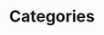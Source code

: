 ---
title: Categories
position: 3.5
type: 
description: 
content_markdown: |-
  ###### Categories are split into `CATEGORY_GROUP`, `CATEGORY_1`, `CATEGORY_2`, and `VERTICAL` is a high-level classification that is a parent of `CATEGORY_2`.


  Category nodes are linked by relationships from the software product node and the hardware product node. Run the following queries with the TQL endpoint to list the node labels:

  `MATCH (n:CATEGORY_2) RETURN n.label` 
   {: .info}
  `MATCH (n:CATEGORY_1) RETURN n.label`
   {: .info}  
  `MATCH (n:CATEGORY_GROUP) RETURN n.label`
   {: .info}
  `MATCH (n:VERTICAL) RETURN n.label`
   {: .info}
  
  The following diagram shows the categories and vertical nodes, and relationships.

  ![API Image](/images/cat_group.png){:class="img-responsive"} <br>

  <br>
  ### Category Group
  
  This category node features high-level classifications, such as Business Applications, Network Equipment, and Automatic Teller Machine (ATM). This categories parent is `CATEGORY_GROUP`, which features more global clasifications. 
  
  Get a list of `CATEGORY_GROUP` labels by running the following MATCH query with the TQL endpoint:

  `MATCH (n:CATEGORY_2) RETURN n.label`
  
  ### Category 1


  This category 1 node references classifications such as  Storage Area Networks (SAN), Collaboration", Cash/Coin Detector and Help and Service Desk.

  Get a list of `CATEGORY_GROUP` labels by running the following MATCH query with the TQL endpoint:

  `MATCH (n:CATEGORY_2) RETURN n.label`

  ### Category 2

  This category 2 node references classifications that are more granular than Categrory 1 or Category Group, such as Sound Masking, Retail Hardware, Diagnostic and Therapeutic Radiation/Imaging Devices", "Cheque Deposit Machine (CQM) and Handhelds.
  Get a list of `CATEGORY_2` labels by running the following MATCH query with the TQL endpoint:

  `MATCH (n:CATEGORY_2) RETURN n.label`
  

  ### Vertical

  The VERTICAL node is a high-level classification that features the following Verticals:

  * Cloud
  * Building and Facilities
  * Information and Technology
  * Medical and Health Care
  * Banking and Financial

  `MATCH (n:VERTICAL) RETURN n LIMIT 25`


    
  
  #### Query Examples <br>
    
  To use the MATCH statements in the following examples, you append the MATCH statement to the following tql endpoint and run a GET request from a API client or use cURL.
  `https://v6-1.technopedia.com/tql?q=<MATCH Statement>`
 
left_code_blocks:
  - code_block: |
      MATCH (n:CATEGORY_1) RETURN n.label LIMIT 5

       RESPONSE SAMPLE

      {
        "results": [
            {
                "test",
                "s.test",
                "s.anything"
            }
        ]
      {  


    title: Category_1 Example
    language: javascript

  - code_block: >-
      MATCH (n:CATEGORY_2) RETURN n.label, n.description LIMIT 2


      RESPONSE SAMPLE

      {
         
          }
    title: Example one
    language: javascript

  - code_block: |-
      MATCH (n:CATEGORY_2) WHERE n.label = "Distributed Network Architecture" RETURN n LIMIT 2

       RESPONSE SAMPLE

      {
        "results": [
            {
                "test",
                "s.test",
                "s.anything"
            }
        ]
      {  

    title: Example two
    language: javascript

  - code_block: |- 
      MATCH (n:CATEGORY_2)-[v:BELONGS_TO]->(c:CATEGORY_1) RETURN c, n LIMIT 25
      
      Return records for CATEGORY_2 and CATEGORY_1 where CATEGORY_2 has a child relationship with CATEGORY_1

       RESPONSE SAMPLE

      {
        "results": [
            {
                "test",
                "s.test",
                "s.anything"
            }
        ]
      {  

    title: Example three
    language: javascript

  - code_block: |- 
      MATCH (n:CATEGORY_2) WHERE n.label = "Distributed Network Architecture" RETURN n LIMIT 2
      
       RESPONSE SAMPLE

      {
        "results": [
            {
                "test",
                "s.test",
                "s.anything"
            }
        ]
      {  

    title: Category_Group Example
    language: javascript

  - code_block: |- 
      MATCH (n:CATEGORY_2) WHERE n.label = "Distributed Network Architecture" RETURN n LIMIT 2
      
       RESPONSE SAMPLE

      {
        "results": [
            {
                "test",
                "s.test",
                "s.anything"
            }
        ]
      {  

    title: Category_Group Example
    language: javascript
right_code_blocks:
  - code_block: |2
        label
        description
    title: Category_Group_Attributes
    language: bash

  - code_block: |2-
        technopedia_id
        label
        description
        cat_taxonomy2012_id
        categrory_group
    title: Category_1 Attributes
    language: bash

  - code_block: |2-
        technopedia_id
        label
        description
        cat_taxonomy2012_id
        cat_taxonomy2012_parent_id
    title: Category_2 Attributes
    language: bash

  - code_block: |2-
        technopedia_id
        name
        short name
        
    title: Vertical Attributes
    language: bash

  - code_block: |2-
        (CATEGORY_2)-[:BELONGS_TO]->(VERTICAL)

        (CATEGORY_2)-[:BELONGS_TO]->(CATEGORY_1)

        (CATEGORY_2)<-[:BELONGS_TO]-(HARDWARE_PRODUCT)

        (CATEGORY_2)-[:BELONGS_TO]-(CATEGORY_1)

        (CATEGORY_1)<-[:BELONGS_TO]-(CATEGORY_2)

        

        
    title: Relationships
    language: bash
---
